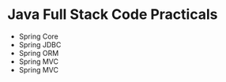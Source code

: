 # Java Full Stack Code Practicals
- Spring Core
- Spring JDBC
- Spring ORM
- Spring MVC
- Spring MVC
